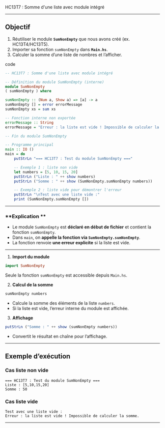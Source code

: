 HC13T7 : Somme d'une liste avec module intégré

---

##  **Objectif**

1. Réutiliser le module **`SumNonEmpty`** que nous avons créé (ex. HC13T4/HC13T5).
2. Importer sa fonction `sumNonEmpty` dans **`Main.hs`**.
3. Calculer la somme d’une liste de nombres et l’afficher.

 code 
```haskell
-- HC13T7 : Somme d'une liste avec module intégré

-- Définition du module SumNonEmpty (interne)
module SumNonEmpty
( sumNonEmpty ) where

sumNonEmpty :: (Num a, Show a) => [a] -> a
sumNonEmpty [] = error errorMessage
sumNonEmpty xs = sum xs

-- Fonction interne non exportée
errorMessage :: String
errorMessage = "Erreur : la liste est vide ! Impossible de calculer la somme."

-- Fin du module SumNonEmpty

-- Programme principal
main :: IO ()
main = do
    putStrLn "=== HC13T7 : Test du module SumNonEmpty ==="

    -- Exemple 1 : liste non vide
    let numbers = [5, 10, 15, 20]
    putStrLn ("Liste : " ++ show numbers)
    putStrLn ("Somme : " ++ show (SumNonEmpty.sumNonEmpty numbers))

    -- Exemple 2 : liste vide pour démontrer l'erreur
    putStrLn "\nTest avec une liste vide :"
    print (SumNonEmpty.sumNonEmpty [])
```

---

###  **Explication **

* Le module `SumNonEmpty` est **déclaré en début de fichier** et contient la fonction `sumNonEmpty`.
* Dans `main`, on **appelle la fonction via `SumNonEmpty.sumNonEmpty`**.
* La fonction renvoie **une erreur explicite** si la liste est vide.

---

1. **Import du module**

```haskell
import SumNonEmpty
```

 Seule la fonction `sumNonEmpty` est accessible depuis `Main.hs`.

2. **Calcul de la somme**

```haskell
sumNonEmpty numbers
```

* Calcule la somme des éléments de la liste `numbers`.
* Si la liste est vide, l’erreur interne du module est affichée.

3. **Affichage**

```haskell
putStrLn ("Somme : " ++ show (sumNonEmpty numbers))
```

* Convertit le résultat en chaîne pour l’affichage.

---

##  **Exemple d’exécution**

###  Cas liste non vide

```
=== HC13T7 : Test du module SumNonEmpty ===
Liste : [5,10,15,20]
Somme : 50
```

###  Cas liste vide

```
Test avec une liste vide :
Erreur : la liste est vide ! Impossible de calculer la somme.
```

---
